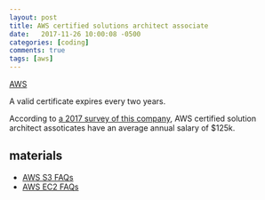 ```yaml
---
layout: post
title: AWS certified solutions architect associate
date:   2017-11-26 10:00:08 -0500
categories: [coding]
comments: true
tags: [aws]
---
```



[AWS](https://aws.amazon.com/certification/certified-solutions-architect-associate/)

A valid certificate expires every two years.

According to [a 2017 survey of this company](https://www.globalknowledge.com/us-en/content/articles/top-paying-certifications/), AWS certified solution architect assoticates have an average annual salary of $125k.

## materials
* [AWS S3 FAQs](https://aws.amazon.com/s3/faqs/)
* [AWS EC2 FAQs](https://aws.amazon.com/ec2/faqs/)
